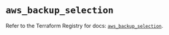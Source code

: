 # `aws_backup_selection`

Refer to the Terraform Registry for docs: [`aws_backup_selection`](https://registry.terraform.io/providers/hashicorp/aws/5.90.0/docs/resources/backup_selection).
